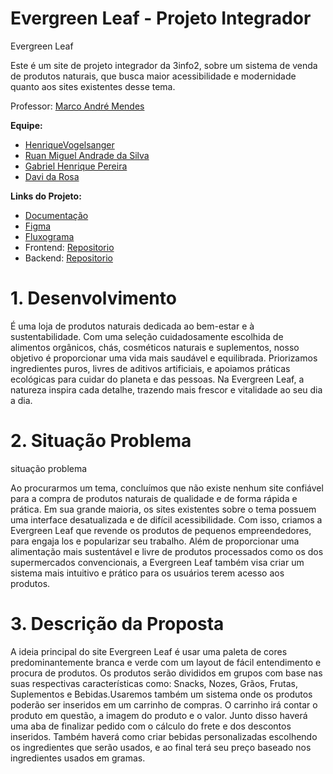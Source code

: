 # Evergreen Leaf - Projeto Integrador
Evergreen Leaf 

Este é um site de projeto integrador da 3info2, sobre um sistema de venda de produtos naturais, que busca maior acessibilidade e modernidade quanto aos sites existentes desse tema.

Professor: [Marco André Mendes](https://github.com/marrcandre)

**Equipe:**
- [HenriqueVogelsanger](https://github.com/HenriqueVogelsanger)
- [Ruan Miguel Andrade da Silva](https://github.com/rumians)
- [Gabriel Henrique Pereira](https://github.com/GabrielHenrique1784)
- [Davi da Rosa](https://github.com/ohdavir)

**Links do Projeto:**
- [Documentação](https://github.com/Evergreen-Leaf/Evergreen-Leaf)
- [Figma](https://www.figma.com/design/U0rbN7Tdzqr1EkRqOXGk7C/Evergreen-Leaf?node-id=0-1&p=f&t=7yE6JiJydnvjPArI-0)
- [Fluxograma](https://www.figma.com/board/nLsU9tRsYmEDT3NeuJwqxm/Fluxograma-Evergreen-Leaf?node-id=0-1&t=luyXcUqiG6wLwN8t-1)
- Frontend: [Repositorio](https://github.com/Evergreen-Leaf/Frontend)
- Backend: [Repositorio](https://github.com/Evergreen-Leaf/Backend)

# 1. Desenvolvimento
É uma loja de produtos naturais dedicada ao bem-estar e à sustentabilidade. Com uma seleção cuidadosamente escolhida de alimentos orgânicos, chás, cosméticos naturais e suplementos, nosso objetivo é proporcionar uma vida mais saudável e equilibrada. Priorizamos ingredientes puros, livres de aditivos artificiais, e apoiamos práticas ecológicas para cuidar do planeta e das pessoas. Na Evergreen Leaf, a natureza inspira cada detalhe, trazendo mais frescor e vitalidade ao seu dia a dia.


# 2. Situação Problema
situação problema

Ao procurarmos um tema, concluímos que não existe nenhum site confiável para a compra de produtos naturais de qualidade e de forma rápida e prática. Em sua grande maioria, os sites existentes sobre o tema possuem uma interface desatualizada e de difícil acessibilidade. 
Com isso, criamos a Evergreen Leaf que revende os produtos de pequenos empreendedores, para engaja los e popularizar seu trabalho. Além de proporcionar uma alimentação mais sustentável e livre de produtos processados como os dos supermercados convencionais, a Evergreen Leaf também visa criar um sistema mais intuitivo e prático para os usuários terem acesso aos produtos.


# 3. Descrição da Proposta
  A ideia principal do site Evergreen Leaf é usar uma paleta de cores predominantemente branca e verde com um layout de fácil entendimento e procura de produtos.
  Os produtos serão divididos em grupos com base nas suas respectivas características como: Snacks, Nozes, Grãos, Frutas, Suplementos e Bebidas.Usaremos também um sistema onde os produtos poderão ser inseridos em um carrinho de compras. O carrinho irá contar o produto em questão, a imagem do produto e o valor. Junto disso haverá uma aba de finalizar pedido com o cálculo do frete e dos descontos inseridos.
  Também haverá como criar bebidas personalizadas escolhendo os ingredientes que serão usados, e ao final terá seu preço baseado nos ingredientes usados em gramas.
	
